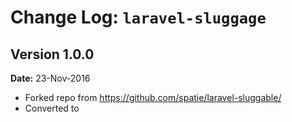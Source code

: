 Change Log: `laravel-sluggage`
==============================

## Version 1.0.0

**Date:** 23-Nov-2016

- Forked repo from https://github.com/spatie/laravel-sluggable/
- Converted to 
